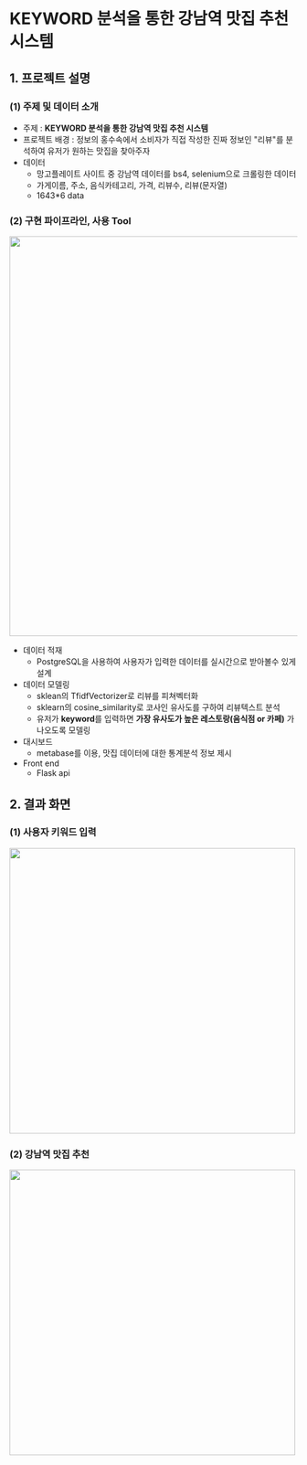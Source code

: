 # KEYWORD 분석을 통한 강남역 맛집 추천 시스템

## 1. 프로젝트 설명

### (1) 주제 및 데이터 소개
- 주제 : **KEYWORD 분석을 통한 강남역 맛집 추천 시스템**
- 프로젝트 배경 : 정보의 홍수속에서 소비자가 직접 작성한 진짜 정보인 "리뷰"를 분석하여 유저가 원하는 맛집을 찾아주자
- 데이터
    - 망고플레이트 사이트 중 강남역 데이터를 bs4, selenium으로 크롤링한 데이터
    - 가게이름, 주소, 음식카테고리, 가격, 리뷰수, 리뷰(문자열)
    - 1643*6 data
    
### (2) 구현 파이프라인, 사용 Tool

<img width = "700" src ="https://user-images.githubusercontent.com/102526342/222613652-97de87fb-6eff-404a-8762-0a0a3ddac4ac.png">

- 데이터 적재
    - PostgreSQL을 사용하여 사용자가 입력한 데이터를 실시간으로 받아볼수 있게 설계
- 데이터 모델링
    - sklean의 TfidfVectorizer로 리뷰를 피쳐벡터화
    - sklearn의 cosine_similarity로 코사인 유사도를 구하여 리뷰텍스트 분석
    - 유저가 **keyword**를 입력하면 **가장 유사도가 높은 레스토랑(음식점 or 카페)** 가 나오도록 모델링
- 대시보드 
    - metabase를 이용, 맛집 데이터에 대한 통계분석 정보 제시
- Front end
    - Flask api
    
## 2. 결과 화면

### (1) 사용자 키워드 입력

<img width ="500" src ="https://user-images.githubusercontent.com/102526342/222617111-1c2f4b24-4031-48a0-a5f9-f3652cbcbbb6.png">

### (2) 강남역 맛집 추천

<img width ="500" src="https://user-images.githubusercontent.com/102526342/222617275-661286a6-cfd3-4663-aa31-ef6d6f58f336.png">


